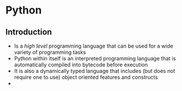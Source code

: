 # Python

## Introduction

<ul>
    <li>Is a <em>high level</em> programming language that can be used for a wide variety of programming tasks</li>
    <li>Python within itself is an interpreted programming language that is automatically compiled into bytecode before execution</li>
    <li>It is also a dynamically typed language that includes (but does not require one to use) object oriented features and constructs</li>
    <li></li>
</ul>